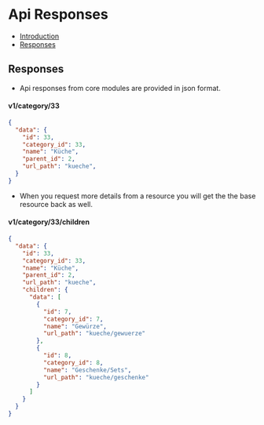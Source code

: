 # Api Responses

- [Introduction](#introduction)
- [Responses](#responses)

<a name="responses"></a>
## Responses
- Api responses from core modules are provided in json format. 

#### v1/category/33
``` json
{
  "data": {
    "id": 33,
    "category_id": 33,
    "name": "Küche",
    "parent_id": 2,
    "url_path": "kueche",
  }
}
```

- When you request more details from a resource you will get the the base resource back
as well.
#### v1/category/33/children
``` json
{
  "data": {
    "id": 33,
    "category_id": 33,
    "name": "Küche",
    "parent_id": 2,
    "url_path": "kueche",
    "children": {
      "data": [
        {
          "id": 7,
          "category_id": 7,
          "name": "Gewürze",
          "url_path": "kueche/gewuerze"
        },
        {
          "id": 8,
          "category_id": 8,
          "name": "Geschenke/Sets",
          "url_path": "kueche/geschenke"
        }
      ]
    }
  }
}
```